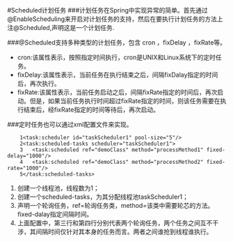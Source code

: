 #Scheduled计划任务
###计划任务在Spring中实现异常的简单。首先通过@EnableScheduling来开启对计划任务的支持，然后在要执行计划任务的方法上注@Scheduled,声明这是一个计划任务.

###@Scheduled支持多种类型的计划任务，包含 cron ，fixDelay ，fixRate等。
- cron:该属性表示，按照指定时间执行，cron是UNIX和Linux系统下的定时任务。
- fixDelay:该属性表示，当前任务在执行结束之后，间隔fixDalay指定的时间后，再次执行。
- fixRate:该属性表示，当前任务启动之后，间隔fixRate指定的时间后，再次启动。但是，如果当前任务执行时间超过fixRate指定的时间，则该任务需要在执行结束后，经fixRate指定的时间等待后，再次启动。

###定时任务也可以通过xml配置文件来实现。
	
		1<task:scheduler id="taskScheduler1" pool-size="5"/>
		2<task:scheduled-tasks scheduler="taskScheduler1">
		3	<task:scheduled ref="demoClass" method="processMethod1" fixed-delay="1000"/>
		4	<task:scheduled ref="demoClass" method="processMethod2" fixed-rate="1000"/>
		5</task:scheduled-tasks>
1. 创建一个线程池，线程数为1；
2. 创建一个scheduled-tasks，为其分配线程池taskScheduler1；
3. 声明一个轮询任务，ref=轮询任务类，method=该类中需要轮芯的方法。fixed-dalay指定间隔时间。
4. 上面配置中，第三行和第四行分别代表两个轮询任务，两个任务之间互不干涉，其间隔时间仅针对其本身的任务而言。两者之间谁抢到线程谁执行。